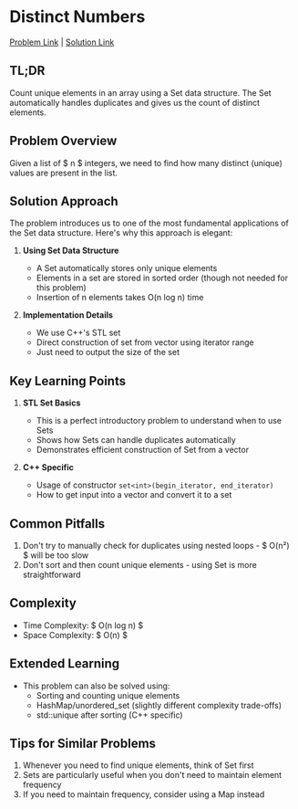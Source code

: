 # Distinct Numbers

[Problem Link](https://cses.fi/problemset/task/1621) | [Solution Link](../../solutions/02_Sorting_and_Searching/01_1621_Distinct_Numbers.cpp)

## TL;DR
Count unique elements in an array using a Set data structure. The Set automatically handles duplicates and gives us the count of distinct elements.

## Problem Overview
Given a list of $ n $ integers, we need to find how many distinct (unique) values are present in the list.

## Solution Approach
The problem introduces us to one of the most fundamental applications of the Set data structure. Here's why this approach is elegant:

1. **Using Set Data Structure**
   - A Set automatically stores only unique elements
   - Elements in a set are stored in sorted order (though not needed for this problem)
   - Insertion of n elements takes O(n log n) time

2. **Implementation Details**
   - We use C++'s STL set
   - Direct construction of set from vector using iterator range
   - Just need to output the size of the set

## Key Learning Points
1. **STL Set Basics**
   - This is a perfect introductory problem to understand when to use Sets
   - Shows how Sets can handle duplicates automatically
   - Demonstrates efficient construction of Set from a vector

2. **C++ Specific**
   - Usage of constructor `set<int>(begin_iterator, end_iterator)`
   - How to get input into a vector and convert it to a set

## Common Pitfalls
1. Don't try to manually check for duplicates using nested loops - $ O(n²) $ will be too slow
2. Don't sort and then count unique elements - using Set is more straightforward

## Complexity
- Time Complexity: $ O(n log n) $
- Space Complexity: $ O(n) $

## Extended Learning
- This problem can also be solved using:
  - Sorting and counting unique elements
  - HashMap/unordered_set (slightly different complexity trade-offs)
  - std::unique after sorting (C++ specific)

## Tips for Similar Problems
1. Whenever you need to find unique elements, think of Set first
2. Sets are particularly useful when you don't need to maintain element frequency
3. If you need to maintain frequency, consider using a Map instead